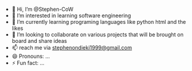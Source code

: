 - 👋 Hi, I’m @Stephen-CoW
- 👀 I’m interested in learning software engineering 
- 🌱 I’m currently learning programing languages like python html and the likes 
- 💞️ I’m looking to collaborate on various projects that will be brought on board and share ideas 
- 📫 reach me via stephenondieki1999@gmail.com
- 😄 Pronouns: ...
- ⚡ Fun fact: ...

<!---
Stephen-CoW/Stephen-CoW is a ✨ special ✨ repository because its `README.md` (this file) appears on your GitHub profile.
You can click the Preview link to take a look at your changes.
--->
